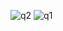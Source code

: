 ![q2](https://github.com/user-attachments/assets/68fd50a7-88e6-46a5-b09c-4c23f2430d3d)
![q1](https://github.com/user-attachments/assets/21f41491-b9ba-439a-8c03-6d2e74cf7d7d)
